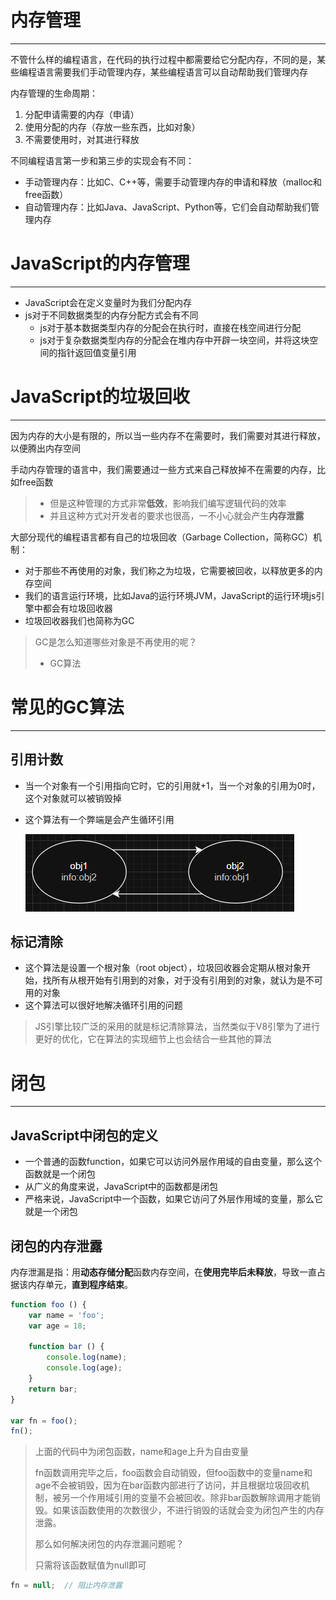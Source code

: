 # 内存管理

---

不管什么样的编程语言，在代码的执行过程中都需要给它分配内存，不同的是，某些编程语言需要我们手动管理内存，某些编程语言可以自动帮助我们管理内存

内存管理的生命周期：

1. 分配申请需要的内存（申请）
2. 使用分配的内存（存放一些东西，比如对象）
3. 不需要使用时，对其进行释放

不同编程语言第一步和第三步的实现会有不同：

+ 手动管理内存：比如C、C++等，需要手动管理内存的申请和释放（malloc和free函数）
+ 自动管理内存：比如Java、JavaScript、Python等，它们会自动帮助我们管理内存

# JavaScript的内存管理

---

+ JavaScript会在定义变量时为我们分配内存
+ js对于不同数据类型的内存分配方式会有不同
  + js对于基本数据类型内存的分配会在执行时，直接在栈空间进行分配
  + js对于复杂数据类型内存的分配会在堆内存中开辟一块空间，并将这块空间的指针返回值变量引用

# JavaScript的垃圾回收

---

因为内存的大小是有限的，所以当一些内存不在需要时，我们需要对其进行释放，以便腾出内存空间

手动内存管理的语言中，我们需要通过一些方式来自己释放掉不在需要的内存，比如free函数

> + 但是这种管理的方式非常**低效**，影响我们编写逻辑代码的效率
> + 并且这种方式对开发者的要求也很高，一不小心就会产生**内存泄露**

大部分现代的编程语言都有自己的垃圾回收（Garbage Collection，简称GC）机制：

+ 对于那些不再使用的对象，我们称之为垃圾，它需要被回收，以释放更多的内存空间
+ 我们的语言运行环境，比如Java的运行环境JVM，JavaScript的运行环境js引擎中都会有垃圾回收器
+ 垃圾回收器我们也简称为GC

> GC是怎么知道哪些对象是不再使用的呢？
>
> + GC算法

# 常见的GC算法

---

## 引用计数

+ 当一个对象有一个引用指向它时，它的引用就+1，当一个对象的引用为0时，这个对象就可以被销毁掉

+ 这个算法有一个弊端是会产生循环引用

  ![PixPin_2025-02-16_11-59-26](./image/PixPin_2025-02-16_11-59-26.png)

## 标记清除

+ 这个算法是设置一个根对象（root object），垃圾回收器会定期从根对象开始，找所有从根开始有引用到的对象，对于没有引用到的对象，就认为是不可用的对象
+ 这个算法可以很好地解决循环引用的问题

> JS引擎比较广泛的采用的就是标记清除算法，当然类似于V8引擎为了进行更好的优化，它在算法的实现细节上也会结合一些其他的算法

# 闭包

---

## JavaScript中闭包的定义

+ 一个普通的函数function，如果它可以访问外层作用域的自由变量，那么这个函数就是一个闭包
+ 从广义的角度来说，JavaScript中的函数都是闭包
+ 严格来说，JavaScript中一个函数，如果它访问了外层作用域的变量，那么它就是一个闭包

## 闭包的内存泄露

内存泄漏是指：用**动态存储分配**函数内存空间，在**使用完毕后未释放**，导致一直占据该内存单元，**直到程序结束**。

```js
function foo () {
    var name = 'foo';
    var age = 18;
    
    function bar () {
        console.log(name);
        console.log(age);
    }
    return bar;
}

var fn = foo();
fn();
```

> 上面的代码中为闭包函数，name和age上升为自由变量
>
> fn函数调用完毕之后，foo函数会自动销毁，但foo函数中的变量name和age不会被销毁，因为在bar函数内部进行了访问，并且根据垃圾回收机制，被另一个作用域引用的变量不会被回收。除非bar函数解除调用才能销毁。如果该函数使用的次数很少，不进行销毁的话就会变为闭包产生的内存泄露。
>
> 那么如何解决闭包的内存泄漏问题呢？
>
> 只需将该函数赋值为null即可

```js
fn = null;	// 阻止内存泄露
```
